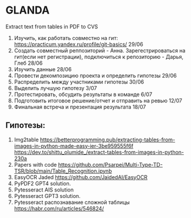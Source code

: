 # GLANDA
Extract text from tables in PDF to CVS

1. Изучить, как работать совместно на гит: https://practicum.yandex.ru/profile/git-basics/ 29/06
2. Создать совместный реппозиторий - Анна. Зарегестрироваться на гит(если нет регистрации), подключиться к репозиторию - Дарья, Глеб 28/06
3. Изучить данные 28/06
4. Провести декомпозицию проекта и определить гипотезы 29/06
5. Распределить между участниками гипотезы 30/06
6. Выделить лучшую гипотезу 3/07
7. Протестировать, обсудить результаты в команде 6/07
8. Подготовить итоговое решение/отчет и отправить на ревью 12/07
9. Финальная встреча и презентация результата 18/07

## Гипотезы:
1. Img2table https://betterprogramming.pub/extracting-tables-from-images-in-python-made-easy-ier-3be959555f6f
   https://dev.to/shittu_olumide_/extract-tables-from-images-in-python-230a
3. Papers with code https://github.com/Psarpei/Multi-Type-TD-TSR/blob/main/Table_Recognition.ipynb
4. EasyOCR Jaded https://github.com/JaidedAI/EasyOCR
5. PyPDF2 GPT4 solution.
6. Pytesseract AIS solution
7. Pytesseract GPT3 solution.
8. Pytesseract распознавание сложной таблицы https://habr.com/ru/articles/546824/
 
